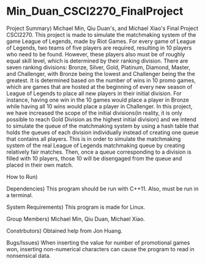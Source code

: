 # Min_Duan_CSCI2270_FinalProject

Project Summary)
Michael Min, Qiu Duan's, and Michael Xiao's Final Project CSCI2270. This project is made to simulate the matchmaking
system of the game League of Legends, made by Riot Games. For every game of League of Legends, two teams of five
players are required, resulting in 10 players who need to be found. However, these players also must be of roughly
equal skill level, which is determined by their ranking division. There are seven ranking divisions: Bronze, Silver,
Gold, Platinum, Diamond, Master, and Challenger, with Bronze being the lowest and Challenger being the the greatest.
It is determined based on the number of wins in 10 promo games, which are games that are hosted at the beginning of
every new season of League of Legends to place all new players in their initial division. For instance, having one
win in the 10 games would place a player in Bronze while having all 10 wins would place a player in Challenger. In
this project, we have increased the scope of the initial divisions(in reality, it is only possible to reach Gold
Division as the highest initial division) and we intend to simulate the queue of the matchmaking system by using a
hash table that holds the queues of each division individually instead of creating one queue that contains all
players. This is in order to simulate the matchmaking system of the real League of Legends matchmaking queue by
creating relatively fair matches. Then, once a queue corresponding to a division is filled with 10 players, those 10
will be disengaged from the queue and placed in their own match.

How to Run) 

Dependencies) This program should be run with C++11. Also, must be run in a terminal.

System Requirements) This program is made for Linux.

Group Members) Michael Min, Qiu Duan, Michael Xiao.

Constrbutors) Obtained help from Jon Huang.

Bugs/Issues) When inserting the value for number of promotional games won, inserting non-numerical characters 
can cause the program to read in nonsensical data.

